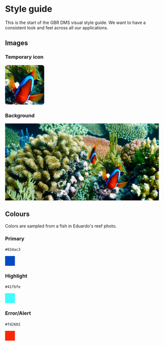# Style guide

This is the start of the GBR DMS visual style guide. We want to have a consistent look and feel across all our applications.

## Images

### Temporary icon

<img src="images/logo.png" width="128px">

### Background

<img src="images/background.jpg" width="512px">

## Colours

Colors are sampled from a fish in Eduardo's reef photo.

### Primary

`#034ac3`

<div style="background-color: #034ac3; width: 32px; height: 32px"></div>

### Highlight

`#41fbfe`

<div style="background-color: #41fbfe; width: 32px; height: 32px"></div>

### Error/Alert

`#fd2602`

<div style="background-color: #fd2602; width: 32px; height: 32px"></div>
